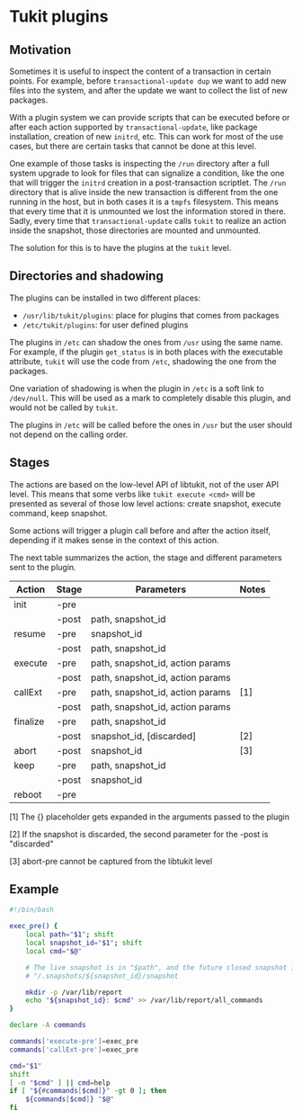 # Tukit plugins

## Motivation

Sometimes it is useful to inspect the content of a transaction in
certain points.  For example, before `transactional-update dup` we
want to add new files into the system, and after the update we want to
collect the list of new packages.

With a plugin system we can provide scripts that can be executed
before or after each action supported by `transactional-update`, like
package installation, creation of new `initrd`, etc.  This can work
for most of the use cases, but there are certain tasks that cannot be
done at this level.

One example of those tasks is inspecting the `/run` directory after a
full system upgrade to look for files that can signalize a condition,
like the one that will trigger the `initrd` creation in a
post-transaction scriptlet.  The `/run` directory that is alive inside
the new transaction is different from the one running in the host, but
in both cases it is a `tmpfs` filesystem.  This means that every time
that it is unmounted we lost the information stored in there.  Sadly,
every time that `transactional-update` calls `tukit` to realize an
action inside the snapshot, those directories are mounted and
unmounted.

The solution for this is to have the plugins at the `tukit` level.

## Directories and shadowing

The plugins can be installed in two different places:

* `/usr/lib/tukit/plugins`: place for plugins that comes from packages
* `/etc/tukit/plugins`: for user defined plugins

The plugins in `/etc` can shadow the ones from `/usr` using the same
name.  For example, if the plugin `get_status` is in both places with
the executable attribute, `tukit` will use the code from `/etc`,
shadowing the one from the packages.

One variation of shadowing is when the plugin in `/etc` is a soft link
to `/dev/null`.  This will be used as a mark to completely disable
this plugin, and would not be called by `tukit`.

The plugins in `/etc` will be called before the ones in `/usr` but the
user should not depend on the calling order.

## Stages

The actions are based on the low-level API of libtukit, not of the
user API level.  This means that some verbs like `tukit execute <cmd>`
will be presented as several of those low level actions: create
snapshot, execute command, keep snapshot.

Some actions will trigger a plugin call before and after the action
itself, depending if it makes sense in the context of this action.

The next table summarizes the action, the stage and different
parameters sent to the plugin.

| Action   | Stage | Parameters                        | Notes |
|----------|-------|-----------------------------------|-------|
| init     | -pre  |                                   |       |
|          | -post | path, snapshot\_id                |       |
| resume   | -pre  | snapshot\_id                      |       |
|          | -post | path, snapshot\_id                |       |
| execute  | -pre  | path, snapshot\_id, action params |       |
|          | -post | path, snapshot\_id, action params |       |
| callExt  | -pre  | path, snapshot\_id, action params | [1]   |
|          | -post | path, snapshot\_id, action params |       |
| finalize | -pre  | path, snapshot\_id                |       |
|          | -post | snapshot\_id, [discarded]         | [2]   |
| abort    | -post | snapshot\_id                      | [3]   |
| keep     | -pre  | path, snapshot\_id                |       |
|          | -post | snapshot\_id                      |       |
| reboot   | -pre  |                                   |       |

[1] The {} placeholder gets expanded in the arguments passed to the
plugin

[2] If the snapshot is discarded, the second parameter for the -post
is "discarded"

[3] abort-pre cannot be captured from the libtukit level


## Example

```bash
#!/bin/bash

exec_pre() {
    local path="$1"; shift
    local snapshot_id="$1"; shift
    local cmd="$@"

    # The live snapshot is in "$path", and the future closed snapshot in
    # "/.snapshots/${snapshot_id}/snapshot

    mkdir -p /var/lib/report
    echo "${snapshot_id}: $cmd" >> /var/lib/report/all_commands
}

declare -A commands

commands['execute-pre']=exec_pre
commands['callExt-pre']=exec_pre

cmd="$1"
shift
[ -n "$cmd" ] || cmd=help
if [ "${#commands[$cmd]}" -gt 0 ]; then
    ${commands[$cmd]} "$@"
fi
```
